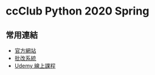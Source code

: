# ccClub Python 2020 Spring

## 常用連結

* [官方網站](https://www.ccclub.io)
* [批改系統](https://judge.ccclub.io)
* [Udemy 線上課程](https://www.udemy.com/course/ccclub-python-for-beginners)